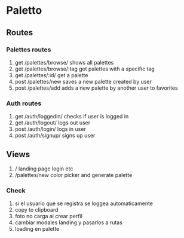 # Paletto

## Routes

### Palettes routes

1. get /palettes/browse/ shows all palettes
2. get /palettes/browse/:tag get palettes with a specific tag
3. get /palettes/:id/ get a palette
4. post /palettes/new saves a new palette created by user
5. post /palettes/add adds a new palette by another user to favorites

### Auth routes
1. get /auth/loggedin/ checks if user is logged in
2. get /auth/logout/ logs out user
3. post /auth/login/ logs in user
4. post /auth/signup/ signs up user


## Views
1. / landing page login etc
2. /palettes/new color picker and generate palette


### Check
1. si el usuario que se registra se loggea automaticamente
2. copy to clipboard
3. foto no carga al crear perfil
4. cambiar modales landing y pasarlos a rutas
5. loading en palette



